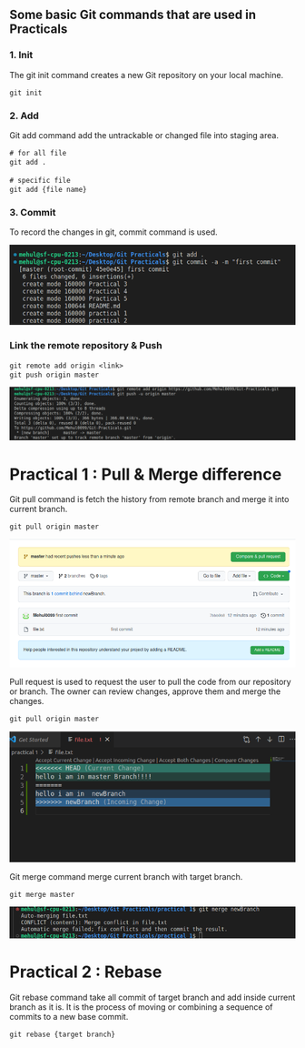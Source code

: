 ## Some basic Git commands that are used in Practicals

### 1. Init 
  The git init command creates a new Git repository on your local machine. 
```
git init
```
### 2. Add
Git add command add the untrackable or changed file into staging area.

```
# for all file
git add .

# specific file
git add {file name}
```
### 3. Commit

To record the changes in git, commit command is used.

<img src="./images/commit.png">

### Link the remote repository & Push
   
```
git remote add origin <link>
git push origin master
```

<img src="./images/Link remote and push.png">

# Practical 1 : Pull & Merge difference
Git pull command is fetch the history from remote branch and merge it into current branch. 
    
```
git pull origin master
```

<img src="./images/p1/1.png">


Pull request is used to request the user to pull the code from our repository or branch.
The owner can review changes, approve them and merge the changes.
    
```
git pull origin master
```


<img src="./images/p1/2.png">

Git merge command merge current branch with target branch.

    
```
git merge master
```

<img src="./images/p1/3.png">

# Practical 2 : Rebase
Git rebase command take all commit of target branch and add inside current branch as it is. It is the process of moving or combining a sequence of commits to a new base commit.

```
git rebase {target branch}
```


